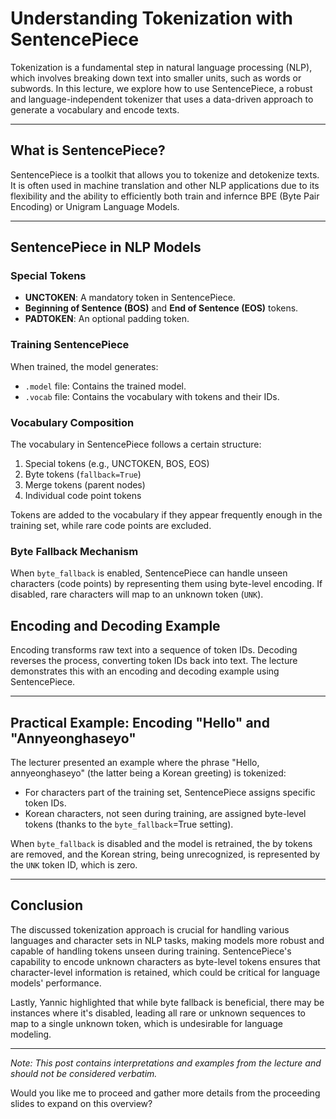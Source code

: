 # Understanding Tokenization with SentencePiece

Tokenization is a fundamental step in natural language processing (NLP), which involves breaking down text into smaller units, such as words or subwords. In this lecture, we explore how to use SentencePiece, a robust and language-independent tokenizer that uses a data-driven approach to generate a vocabulary and encode texts.

---

## What is SentencePiece?

SentencePiece is a toolkit that allows you to tokenize and detokenize texts. It is often used in machine translation and other NLP applications due to its flexibility and the ability to efficiently both train and infernce BPE (Byte Pair Encoding) or Unigram Language Models.

---

## SentencePiece in NLP Models

### Special Tokens
- **UNCTOKEN**: A mandatory token in SentencePiece.
- **Beginning of Sentence (BOS)** and **End of Sentence (EOS)** tokens.
- **PADTOKEN**: An optional padding token.

### Training SentencePiece
When trained, the model generates:
- `.model` file: Contains the trained model.
- `.vocab` file: Contains the vocabulary with tokens and their IDs.

### Vocabulary Composition
The vocabulary in SentencePiece follows a certain structure:
1. Special tokens (e.g., UNCTOKEN, BOS, EOS)
2. Byte tokens (`fallback=True`)
3. Merge tokens (parent nodes)
4. Individual code point tokens

Tokens are added to the vocabulary if they appear frequently enough in the training set, while rare code points are excluded.

### Byte Fallback Mechanism
When `byte_fallback` is enabled, SentencePiece can handle unseen characters (code points) by representing them using byte-level encoding. If disabled, rare characters will map to an unknown token (`UNK`).

## Encoding and Decoding Example
Encoding transforms raw text into a sequence of token IDs. Decoding reverses the process, converting token IDs back into text. The lecture demonstrates this with an encoding and decoding example using SentencePiece.

---

## Practical Example: Encoding "Hello" and "Annyeonghaseyo"
The lecturer presented an example where the phrase "Hello, annyeonghaseyo" (the latter being a Korean greeting) is tokenized:
- For characters part of the training set, SentencePiece assigns specific token IDs.
- Korean characters, not seen during training, are assigned byte-level tokens (thanks to the `byte_fallback`=True setting).

When `byte_fallback` is disabled and the model is retrained, the by tokens are removed, and the Korean string, being unrecognized, is represented by the `UNK` token ID, which is zero.

---

## Conclusion
The discussed tokenization approach is crucial for handling various languages and character sets in NLP tasks, making models more robust and capable of handling tokens unseen during training. SentencePiece's capability to encode unknown characters as byte-level tokens ensures that character-level information is retained, which could be critical for language models' performance.

Lastly, Yannic highlighted that while byte fallback is beneficial, there may be instances where it's disabled, leading all rare or unknown sequences to map to a single unknown token, which is undesirable for language modeling.

---

*Note: This post contains interpretations and examples from the lecture and should not be considered verbatim.*

Would you like me to proceed and gather more details from the proceeding slides to expand on this overview?